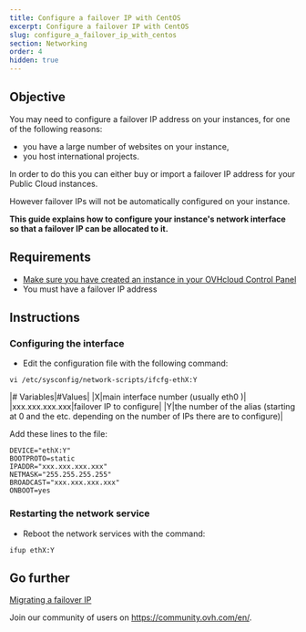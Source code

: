 ```yaml
---
title: Configure a failover IP with CentOS
excerpt: Configure a failover IP with CentOS
slug: configure_a_failover_ip_with_centos
section: Networking
order: 4
hidden: true
---
```



## Objective 

You may need to configure a failover IP address on your instances, for one of the following reasons:

- you have a large number of websites on your instance, 
- you host international projects.

In order to do this you can either buy or import a failover IP address for your Public Cloud instances. 

However failover IPs will not be automatically configured on your instance. 

**This guide explains how to configure your instance's network interface so that a failover IP can be allocated to it.**


## Requirements

- [Make sure you have created an instance in your OVHcloud Control Panel](../create_an_instance_in_your_ovh_customer_account/)
- You must have a failover IP address


## Instructions

### Configuring the interface

- Edit the configuration file with the following command:

```
vi /etc/sysconfig/network-scripts/ifcfg-ethX:Y
```

|# Variables|#Values|
|X|main interface number (usually eth0 )|
|xxx.xxx.xxx.xxx|failover IP to configure|
|Y|the number of the alias (starting at 0 and the etc. depending on the number of IPs there are to configure)|


Add these lines to the file:

```
DEVICE="ethX:Y"
BOOTPROTO=static
IPADDR="xxx.xxx.xxx.xxx"
NETMASK="255.255.255.255"
BROADCAST="xxx.xxx.xxx.xxx"
ONBOOT=yes
```

### Restarting the network service

- Reboot the network services with the command:

```
ifup ethX:Y
```

## Go further

[Migrating a failover IP](../migrating_a_failover_ip/)

Join our community of users on <https://community.ovh.com/en/>.

